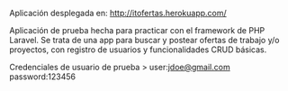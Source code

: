 Aplicación desplegada en: http://itofertas.herokuapp.com/

Aplicación de prueba hecha para practicar con el framework de PHP Laravel. Se trata de una app para buscar y postear ofertas de trabajo y/o proyectos, con registro de usuarios y funcionalidades CRUD básicas. 

Credenciales de usuario de prueba > user:jdoe@gmail.com password:123456